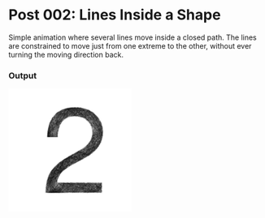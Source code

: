 # Post 002: Lines Inside a Shape

Simple animation where several lines move inside a closed path. The lines are constrained to move just from one extreme to the other, without ever turning the moving direction back.

### Output
<img src="doc/output.png" width="48%">
